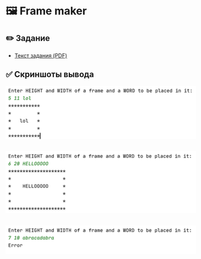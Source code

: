 # :framed_picture: Frame maker
## :pencil2: Задание
* [Текст задания (PDF)](https://github.com/k-allard/JavaSberITSchool/blob/main/Task01/Task.pdf)
## :white_check_mark: Скриншоты вывода 
![screenshot](https://github.com/k-allard/JavaSberITSchool/blob/main/02_FrameMaker/evenCenter.png)

##
![screenshot](https://github.com/k-allard/JavaSberITSchool/blob/main/02_FrameMaker/notEvenCenter.png)

##
![screenshot](https://github.com/k-allard/JavaSberITSchool/blob/main/02_FrameMaker/error.png)

